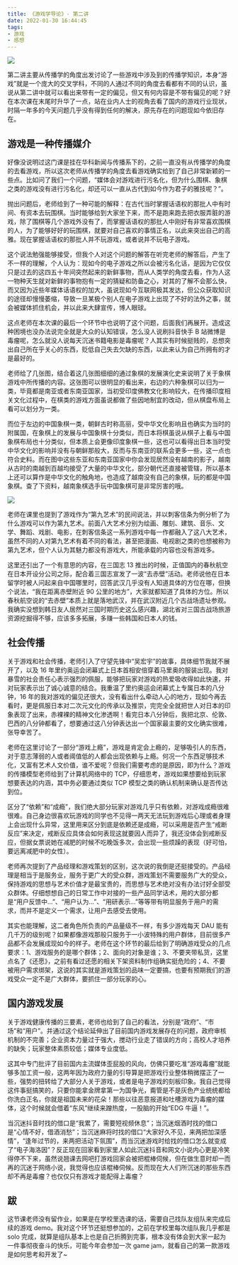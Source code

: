 ```yaml
---
title: 《游戏学导论》- 第二讲
date: 2022-01-30 16:44:45
tags:
- 游戏
- 感想
---
```


![](http://img.pjhubs.com/20220130192458.png)

第二讲主要从传播学的角度出发讨论了一些游戏中涉及到的传播学知识，本身“游戏”就是一个庞大的交叉学科，不同的人通过不同的角度去看都有不同的认识，虽说从第二讲中就可以看出来带有一定的偏见，但又有何内容是不带有偏见的呢？好在本次课在末尾时升华了一点，站在业内人士的视角去看了国内的游戏行业现状，时隔一年多的今天问题几乎没有得到任何的解决，原先存在的问题现如今依旧存在。


## 游戏是一种传播媒介
好像没说明过这门课是挂在华科新闻与传播系下的，之前一直没有从传播学的角度的去看游戏，所以这次老师从传播学的角度去看游戏确实给到了自己非常新颖的一些点。比如问了我们一个问题，“媒体会对游戏进行污名化，但为什么围棋、象棋之类的游戏没有进行污名化，却还可以一直从古代到如今作为君子的雅技呢？”。

抛出问题后，老师给到了一种可能的解释：在古代当时掌握话语权的那批人中有时间、有资本去玩围棋。当时能够给到大家坐下来，而不是跑来跑去把衣服弄脏的游戏，除了围棋等几个游戏外没有了，而掌握话语权的那批人中刚好有非常喜欢围棋的人，为了能够好好的玩围棋，就要对自己喜欢的事情正名，以此来突出自己的高雅。现在掌握话语权的那批人并不玩游戏，或者说并不玩电子游戏。

这个说法勉强能够接受，但我个人对这个问题的解答在听完老师的解答后，产生了不一样的理解，个人认为：现如今的电子游戏之所以会被污名化话，是因为它仅仅只是过去的这四五十年间突然起来的新鲜事物，而从人类学的角度去看，作为人这一物种天生就对新鲜的事物抱有一定的猜疑和防备之心，对其的了解不会那么快，而又因为近些年媒体话语权的加大，虽说现如今互联网极其发达，但公众获取知识的途径却慢慢萎缩，导致一旦某极个别人在电子游戏上出现了不好的法外之事，就会被媒体抓住机会，并以此来大肆宣传，博人眼球。

这点老师在本次课的最后一个环节中也说明了这个问题，后面我们再展开。造成这种困境也没办法说完全就是大众的认知错误，怎么没人说刷抖音快手 B 站微博是毒瘤呢，怎么就没人说每天沉迷书籍电影是毒瘤呢？人其实有时候挺贱的，总想突出自己所在乎关心的东西，贬低自己失去欠缺的东西，以此来认为自己所拥有的才是最好的。

老师给了几张图，结合着这几张图细细的通过象棋的发展演化史来说明了关于象棋游戏中所传播的内容。这张图可以很明显的看出来，右边的六种象棋可以归为一类，毕竟都是南亚或者东南亚国家，当初受印度佛教文化影响较大，在传播印度相关文化过程中，在棋类的游戏方面虽说都做了些因地制宜的改动，但从棋盘布局上看可以划分为一类。

而位于左边的中国象棋一类，朝鲜古时称高丽，受中华文化影响且也确实为当时的附属国，在象棋上的发展与中国象棋十分类似，而日本将棋虽说从棋子上看与中国象棋布局也十分类似，但本质上会更像印度象棋一些，这也可以看得出日本当时受中华文化的影响并没有与朝鲜那般大，反而与东南亚的联系会更多一些，这一点也符合史料。而在图中这些东亚和东南亚国家中你会发现居然没有越南的影子，越南从古时的南越到百越均接受了大量的中华文化，部分朝代还直接被管辖，所以基本上还可以算作是中华文化的触角地，也造成了越南没有自己的象棋，玩的都是中国象棋。查了下资料，越南象棋选手玩中国象棋可是非常厉害的哦。

![](http://img.pjhubs.com/20220130192458.png)

老师在课里也提到了游戏作为“第九艺术”的民间说法，并以刺客信条为例分析了为什么游戏可以作为第九艺术。前面八大艺术分别为绘画、雕刻、建筑、音乐、文学、舞蹈、戏剧、电影，在刺客信条这一系列游戏中每一作都融入了这八大艺术，虽然不同的人对第九艺术有着不同的看法，甚至把漫画、电视剧之类的也想被称为第九艺术，但个人认为其魅力都没有游戏大，所能承载的内容也没有游戏多。

这里还引出了一个有意思的内容，在三国志 13 推出的时候，正值国内的春秋航空在日本开设分公司之际，配合着三国志宣发了一波“去赤壁”活动。老师说他在日本留学时被人问起来自中国哪里时，回答武汉几乎没有人知道具体的方位在哪，但换个说法，“我在距离赤壁附近 90 公里的地方”，大家就都知道了具体的方位。所以春秋航空说的“去赤壁”本质上就是落地武汉，并在武汉附近几个古战场遗址参观。我确实没想到韩日友人居然对三国时期历史这么感兴趣，湖北省对三国古战场旅游资源挖掘得不够，应该多多拓展，多赚一些韩国和日本人的钱。

## 社会传播
关于游戏和社会传播，老师引入了守望先锋中“吴宏宇”的故事，具体细节我就不展开了，以及 16 年里约奥运会闭幕式上日本首相安倍穿着马里奥的服装出现。我对暴雪的社会责任心表示强烈的佩服，能够把玩家对游戏的热爱吸收得如此快速，并对玩家表示出了诚心诚意的结合。我重温了里约奥运会闭幕式上专属日本的八分钟，16 年的我对游戏的偏见还很大，没有看出什么牵动人心的地方，现如今再去看时，更是佩服日本对二次元文化的传承以及推崇，完完全全就把世人对日本的印象表现了出来，赤裸裸的精神文化渗透啊！看完日本八分钟后，我把北京、伦敦、巴西的八分钟都看了，想要通过这八分钟表达出一个国家最主要的文化确实很难，张导幸苦了。

老师在这里讨论了一部分“游戏上瘾”，游戏是肯定会上瘾的，足够吸引人的东西，对于意志薄弱的人或者阈值低的人都会出现依赖与上瘾。何况一个东西足够技术化，又富有艺术人文价值，谁不爱呢？但我们需要考虑的是原因，即为什么？游戏的传播模型老师给到了计算机网络中的 TCP，仔细思考，游戏如果想要给到玩家想要表达的内涵，其中务必要通过类似 TCP 模型之类的确认机制来确认是否传达到位。

区分了“依赖”和“成瘾”，我们绝大部分玩家对游戏几乎只有依赖，对游戏成瘾很难很难。自己身边很喜欢玩游戏的同学也不见得一两天无法玩到游戏后心理或者身理上会出现什么异常，这里用来区分到底是依赖还是成瘾，可以采用是否产生“戒断反应”来决定，戒断反应具体会如何表现这就要因人而异了，我还没体会到戒断反应，但据女票说她在减肥的时候不吃晚饭多次，会出现一些烦躁的表现（好可怕，要远离减肥中的女性）。

老师再次提到了产品经理和游戏策划的区别，这次说的我倒是还挺接受的。产品经理是相当于是服务业，服务于更广大的受众群，游戏策划不需要服务广大的受众，保持游戏的思想与艺术价值才是最宝贵的，而思想与艺术绝对没有办法讨好全部受众群体。仔细想想自己的日常工作中对接的一些产品同学话术，用的大部分都是“用户反馈中...”、“用户认为...”、“用研表示...”等等带有明显服务于用户的需求，而并不是定义一个需求，让用户去感受去使用。

其实也能理解，这二者角色所负责的产品量级不一样，有多少游戏每天 DAU 能有几千万的级别呢？如果都像游戏那般只服务于一小波特殊的用户群体，目前很多产品都不会发展成现如今的样子。老师在这个环节的最后给到了明确游戏受众的几点要求：1、游戏服务的是哪个群体；2、面向的对象是谁；3、不要夹带私货，这里点名了《还愿》，之前有看过还愿的相关下架资料制作组确实挺危险的；4、不要被用户需求绑架，这说的其实就是游戏策划的品味一定要搞，也要有预期我们的游戏受众一定不是广大群体，要抓住一部分玩家的心。

## 国内游戏发展
关于游戏健康传播的三要素，老师也给到了自己的看法，分别是“政府”、“市场”和“用户”。并通过这个结论延伸出了目前国内游戏发展存在的问题，政府审核机制的不完善；企业资本力量过于强大，搅动行业走了错误的方向；高校人才培养的缺失；玩家整体素质较低；媒体专业度低。

这其中专门批评了目前国内主流媒体歪屁股的风向，仿佛只要吃准“游戏毒瘤”就能够多加工资一般，这两年因为政府力量的引导算是把游戏行业整体稍微摆正了一些，强势的扭转给了大部分人关于游戏，或者是电子游戏的刻板印象。我自己觉得这件事挺搞笑的，只要你能拿金牌拿第一为国争光，甭管是不是灰色产业统统都给你洗白正名，你就是祖国未来的花朵！那些以往恶意报道和吐槽游戏为毒瘤的媒体，这个时候就会借着“东风”继续来蹭热度，一股脑的开始“EDG 牛逼！”。

当沉迷抖音时找的借口是“我累了，需要短视频休息”；当沉迷烟酒时找的借口是“心情不好，借酒消愁”；当沉迷麻将时找的借口“大家好久不见，来两把加深感情”，“逢年过节的，来两把活动下氛围”，而当沉迷游戏时给找的借口怎么就变成了“电子海洛因”？反正现在回家看到家里人如此沉迷抖音和网文小说内心更是冷笑得停不下来，虽然说翘课去网吧打游戏回家会被把棍棒伺候，但在做生意时却一而再的沉迷于网络小说，我觉得也应该棍棒伺候。反而现在大人们所沉迷的那些东西却不再是毒瘤？也仅仅只有游戏才能配得上毒瘤？


## 跋
这节课老师没有留作业，如果是在学校里选课的话，需要自己找队友组队来完成后续的游戏 demo。我对这个环节还挺想参加的，之前在学校里每次组队我几乎都是 solo 完成，就算是组队基本上也是自己折腾到完事，根本没有体会到大家一起为一件事彻夜奋斗的快乐，可能今年会参加一次 game jam，就看自己的第一款游戏是如何思考和开发了~
